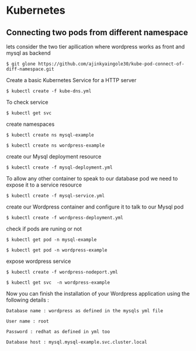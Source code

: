 # Kubernetes

## Connecting two pods from different namespace 
lets consider the two tier apllication where wordpress works as front and mysql as backend
```
$ git glone https://github.com/ajinkyaingole30/kube-pod-connect-of-diff-namespace.git
```
Create a basic Kubernetes Service for a HTTP server
```
$ kubectl create -f kube-dns.yml
```
To check service 
```
$ kubectl get svc 
```
create namespaces
```
$ kubectl create ns mysql-example

$ kubectl create ns wordpress-example
```
create our Mysql deployment resource
```
$ kubectl create -f mysql-deployment.yml
```
To allow any other container to speak to our database pod we need to expose it to a service resource
```
$ kubectl create -f mysql-service.yml
```
create our Wordpress container and configure it to talk to our Mysql pod
```
$ kubectl create -f wordpress-deployment.yml
```
check if pods are runing or not
```
$ kubectl get pod -n mysql-example

$ kubectl get pod -n wordpress-example
```
expose wordpress service
```
$ kubectl create -f wordpress-nodeport.yml

$ kubectl get svc  -n wordpress-example
```

Now you can finish the installation of your Wordpress application using the following details :
```
Database name : wordpress as defined in the mysqls yml file

User name : root

Password : redhat as defined in yml too

Database host : mysql.mysql-example.svc.cluster.local
```
